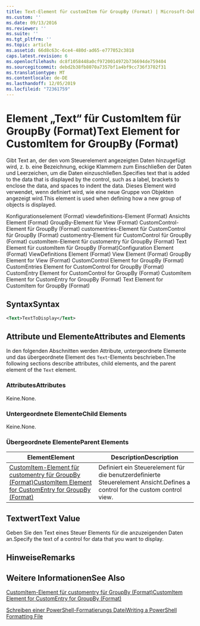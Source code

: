 ```yaml
---
title: Text-Element für customItem für GroupBy (Format) | Microsoft-Dokumentation
ms.custom: ''
ms.date: 09/13/2016
ms.reviewer: ''
ms.suite: ''
ms.tgt_pltfrm: ''
ms.topic: article
ms.assetid: 66d8c63c-6ce4-480d-ad65-e777052c3818
caps.latest.revision: 6
ms.openlocfilehash: dc8f1058448a0cf9720014972b736694de759404
ms.sourcegitcommit: debd2b38fb8070a7357bf1a4bf9cc736f3702f31
ms.translationtype: MT
ms.contentlocale: de-DE
ms.lasthandoff: 12/05/2019
ms.locfileid: "72361759"
---
```

# <a name="text-element-for-customitem-for-groupby-format"></a><span data-ttu-id="e8a9d-102">Element „Text“ für CustomItem für GroupBy (Format)</span><span class="sxs-lookup"><span data-stu-id="e8a9d-102">Text Element for CustomItem for GroupBy (Format)</span></span>

<span data-ttu-id="e8a9d-103">Gibt Text an, der den vom Steuerelement angezeigten Daten hinzugefügt wird, z. b. eine Bezeichnung, eckige Klammern zum Einschließen der Daten und Leerzeichen, um die Daten einzuschließen.</span><span class="sxs-lookup"><span data-stu-id="e8a9d-103">Specifies text that is added to the data that is displayed by the control, such as a label, brackets to enclose the data, and spaces to indent the data.</span></span> <span data-ttu-id="e8a9d-104">Dieses Element wird verwendet, wenn definiert wird, wie eine neue Gruppe von Objekten angezeigt wird.</span><span class="sxs-lookup"><span data-stu-id="e8a9d-104">This element is used when defining how a new group of objects is displayed.</span></span>

<span data-ttu-id="e8a9d-105">Konfigurationselement (Format) viewdefinitions-Element (Format) Ansichts Element (Format) GroupBy-Element für View (Format) CustomControl-Element für GroupBy (Format) customentries-Element für CustomControl für GroupBy (Format) customentry-Element für CustomControl für GroupBy (Format) customItem-Element für customentry für GroupBy (Format) Text Element für customItem für GroupBy (Format)</span><span class="sxs-lookup"><span data-stu-id="e8a9d-105">Configuration Element (Format) ViewDefinitions Element (Format) View Element (Format) GroupBy Element for View (Format) CustomControl Element for GroupBy (Format) CustomEntries Element for CustomControl for GroupBy (Format) CustomEntry Element for CustomControl for GroupBy (Format) CustomItem Element for CustomEntry for GroupBy (Format) Text Element for CustomItem for GroupBy (Format)</span></span>

## <a name="syntax"></a><span data-ttu-id="e8a9d-106">Syntax</span><span class="sxs-lookup"><span data-stu-id="e8a9d-106">Syntax</span></span>

```xml
<Text>TextToDisplay</Text>
```

## <a name="attributes-and-elements"></a><span data-ttu-id="e8a9d-107">Attribute und Elemente</span><span class="sxs-lookup"><span data-stu-id="e8a9d-107">Attributes and Elements</span></span>

<span data-ttu-id="e8a9d-108">In den folgenden Abschnitten werden Attribute, untergeordnete Elemente und das übergeordnete Element des `Text`-Elements beschrieben.</span><span class="sxs-lookup"><span data-stu-id="e8a9d-108">The following sections describe attributes, child elements, and the parent element of the `Text` element.</span></span>

### <a name="attributes"></a><span data-ttu-id="e8a9d-109">Attributes</span><span class="sxs-lookup"><span data-stu-id="e8a9d-109">Attributes</span></span>

<span data-ttu-id="e8a9d-110">Keine.</span><span class="sxs-lookup"><span data-stu-id="e8a9d-110">None.</span></span>

### <a name="child-elements"></a><span data-ttu-id="e8a9d-111">Untergeordnete Elemente</span><span class="sxs-lookup"><span data-stu-id="e8a9d-111">Child Elements</span></span>

<span data-ttu-id="e8a9d-112">Keine.</span><span class="sxs-lookup"><span data-stu-id="e8a9d-112">None.</span></span>

### <a name="parent-elements"></a><span data-ttu-id="e8a9d-113">Übergeordnete Elemente</span><span class="sxs-lookup"><span data-stu-id="e8a9d-113">Parent Elements</span></span>

|<span data-ttu-id="e8a9d-114">Element</span><span class="sxs-lookup"><span data-stu-id="e8a9d-114">Element</span></span>|<span data-ttu-id="e8a9d-115">Description</span><span class="sxs-lookup"><span data-stu-id="e8a9d-115">Description</span></span>|
|-------------|-----------------|
|[<span data-ttu-id="e8a9d-116">CustomItem-Element für customentry für GroupBy (Format)</span><span class="sxs-lookup"><span data-stu-id="e8a9d-116">CustomItem Element for CustomEntry for GroupBy (Format)</span></span>](./customitem-element-for-customentry-for-groupby-format.md)|<span data-ttu-id="e8a9d-117">Definiert ein Steuerelement für die benutzerdefinierte Steuerelement Ansicht.</span><span class="sxs-lookup"><span data-stu-id="e8a9d-117">Defines a control for the custom control view.</span></span>|

## <a name="text-value"></a><span data-ttu-id="e8a9d-118">Textwert</span><span class="sxs-lookup"><span data-stu-id="e8a9d-118">Text Value</span></span>

<span data-ttu-id="e8a9d-119">Geben Sie den Text eines Steuer Elements für die anzuzeigenden Daten an.</span><span class="sxs-lookup"><span data-stu-id="e8a9d-119">Specify the text of a control for data that you want to display.</span></span>

## <a name="remarks"></a><span data-ttu-id="e8a9d-120">Hinweise</span><span class="sxs-lookup"><span data-stu-id="e8a9d-120">Remarks</span></span>

## <a name="see-also"></a><span data-ttu-id="e8a9d-121">Weitere Informationen</span><span class="sxs-lookup"><span data-stu-id="e8a9d-121">See Also</span></span>

[<span data-ttu-id="e8a9d-122">CustomItem-Element für customentry für GroupBy (Format)</span><span class="sxs-lookup"><span data-stu-id="e8a9d-122">CustomItem Element for CustomEntry for GroupBy (Format)</span></span>](./customitem-element-for-customentry-for-groupby-format.md)

[<span data-ttu-id="e8a9d-123">Schreiben einer PowerShell-Formatierungs Datei</span><span class="sxs-lookup"><span data-stu-id="e8a9d-123">Writing a PowerShell Formatting File</span></span>](./writing-a-powershell-formatting-file.md)
